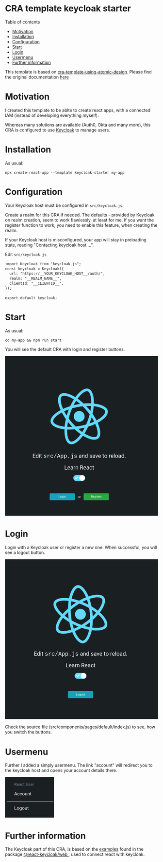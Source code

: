 # CRA template keycloak starter

Table of contents

- [Motivation](#motivation)
- [Installation](#installation)
- [Configuration](#configuration)
- [Start](#start)
- [Login](#login)
- [Usermenu](#usermenu)
- [Further information](#further-information)

This template is based on [cra-template-using-atomic-design](https://github.com/danielschlieder/cra-template-using-atomic-design). Please find the original documentation [here](./README.org.md)

# Motivation

I created this template to be ablte to create react apps, with a connected IAM (instead of developing everything myself).

Whereas many solutions are available (Auth0, Okta and many more), this CRA is configured to use [Keycloak](https://www.keycloak.org/) to manage users.

# Installation

As usual:

```
npx create-react-app --template keycloak-starter my-app
```

# Configuration

Your Keycloak host must be configured in `src/keycloak.js`.

Create a realm for this CRA if needed. The defaults - provided by Keycloak on realm creation, seem to work flawlessly, at least for me. If you want the register function to work, you need to enable this feature, when creating the realm.

If your Keycloak host is misconfigured, your app will stay in preloading state, reading "Contacting keycloak host ...".

Edit `src/keycloak.js`

```
import Keycloak from "keycloak-js";
const keycloak = Keycloak({
  url: "https://__YOUR_KEYCLOAK_HOST__/auth/",
  realm: "__REALM_NAME__",
  clientId: "__CLIENTID__",
});

export default keycloak;

```

# Start

As usual:

```
cd my-app && npm run start
```

You will see the default CRA with login and register buttons.

![ReactJS Template](https://raw.githubusercontent.com/danielschlieder/cra-template-keycloak-starter/master/app-screenshot-start.png "CRA with login and register buttons")

# Login

Login with a Keycloak user or register a new one. When successful, you will see a logout button.

![ReactJS Template](https://raw.githubusercontent.com/danielschlieder/cra-template-keycloak-starter/master/app-screenshot-authed.png "CRA after login")

Check the source file (src/components/pages/default/index.js) to see, how you switch the buttons.

# Usermenu

Further I added a simply usermenu. The link "account" will redirect you to the keycloak host and opens your account details there.

![ReactJS Template](https://raw.githubusercontent.com/danielschlieder/cra-template-keycloak-starter/master/app-screenshot-dropdown.png "CRA usermenu")

# Further information

The Keycloak part of this CRA, is based on the [examples](https://github.com/react-keycloak/react-keycloak-examples) found in the package [@react-keycloak/web
](https://www.npmjs.com/package/@react-keycloak/web), used to connect react with keycloak.
